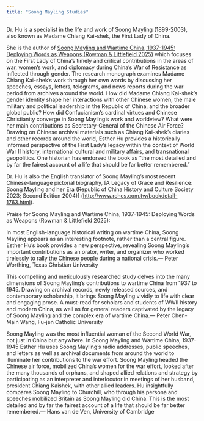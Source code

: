 ```yaml
---
title: "Soong Mayling Studies"
---
```


Dr. Hu is a specialist in the life and work of Soong Mayling (1899-2003), also known as Madame Chiang Kai-shek, the First Lady of China.

She is the author of [Soong Mayling and Wartime China, 1937-1945: Deploying Words as Weapons (Rowman & Littlefield 2025)](https://rowman.com/ISBN/9781666928617/Soong-Mayling-and-Wartime-China-1937-1945-Deploying-Words-as-Weapons) which focuses on the First Lady of China’s timely and critical contributions in the areas of war, women’s work, and diplomacy during China’s War of Resistance as inflected through gender. The research monograph examines Madame Chiang Kai-shek’s work through her own words by discussing her speeches, essays, letters, telegrams, and news reports during the war period from archives around the world. How did Madame Chiang Kai-shek’s gender identity shape her interactions with other Chinese women, the male military and political leadership in the Republic of China, and the broader global public? How did Confucianism’s cardinal virtues and Chinese Christianity converge in Soong Mayling’s work and worldview? What were her main contributions as Secretary-General of the Chinese Air Force? Drawing on Chinese archival materials such as Chiang Kai-shek’s diaries and other records around the world, Esther Hu provides a historically informed perspective of the First Lady’s legacy within the context of World War II history, international cultural and military affairs, and transnational geopolitics. One historian has endorsed the book as “the most detailed and by far the fairest account of a life that should be far better remembered.”

Dr. Hu is also the English translator of Soong Mayling’s most recent Chinese-language pictorial biography, [A Legacy of Grace and Resilience: Soong Mayling and her Era (Republic of China History and Culture Society 2023; Second Edition 2004)] (http://www.rchcs.com.tw/bookdetail-1763.html). 

Praise for Soong Mayling and Wartime China, 1937-1945: Deploying Words as Weapons (Rowman & Littlefield 2025):

In most English-language historical writing on wartime China, Soong Mayling appears as an interesting footnote, rather than a central figure. Esther Hu’s book provides a new perspective, revealing Soong Mayling’s important contributions as an orator, writer, and organizer who worked tirelessly to rally the Chinese people during a national crisis.— Peter Worthing, Texas Christian University

This compelling and meticulously researched study delves into the many dimensions of Soong Mayling’s contributions to wartime China from 1937 to 1945. Drawing on archival records, newly released sources, and contemporary scholarship, it brings Soong Mayling vividly to life with clear and engaging prose. A must-read for scholars and students of WWII history and modern China, as well as for general readers captivated by the legacy of Soong Mayling and the complex era of wartime China.— Peter Chen-Main Wang, Fu-jen Catholic University

Soong Mayling was the most influential woman of the Second World War, not just in China but anywhere. In Soong Mayling and Wartime China, 1937-1945 Esther Hu uses Soong Mayling’s radio addresses, public speeches, and letters as well as archival documents from around the world to illuminate her contributions to the war effort. Soong Mayling headed the Chinese air force, mobilized China’s women for the war effort, looked after the many thousands of orphans, and shaped allied relations and strategy by participating as an interpreter and interlocutor in meetings of her husband, president Chiang Kaishek, with other allied leaders. Hu insightfully compares Soong Mayling to Churchill, who through his persona and speeches mobilized Britain as Soong Mayling did China. This is the most detailed and by far the fairest account of a life that should be far better remembered.— Hans van de Ven, University of Cambridge
